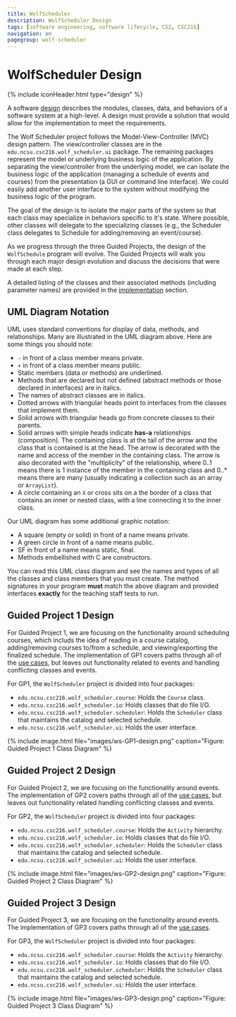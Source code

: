 ```yaml
---
title: WolfScheduler
description: WolfScheduler Design
tags: [software engineering, software lifecycle, CS2, CSC216]
navigation: on
pagegroup: wolf-scheduler
---
```


# WolfScheduler Design
{% include iconHeader.html type="design" %}

A software [design](../se-overview/design) describes the modules, classes, data, and behaviors of a software system at a high-level. A design must provide a solution that would allow for the implementation to meet the requirements.  

The Wolf Scheduler project follows the Model-View-Controller (MVC) design pattern. The view/controller classes are in the `edu.ncsu.csc216.wolf_scheduler.ui` package. The remaining packages represent the model or underlying business logic of the application. By separating the view/controller from the underlying model, we can isolate the business logic of the application (managing a schedule of events and courses) from the presentation (a GUI or command line interface). We could easily add another user interface to the system without modifying the business logic of the program.

The goal of the design is to isolate the major parts of the system so that each class may specialize in behaviors specific to it's state. Where possible, other classes will delegate to the specializing classes (e.g., the Scheduler class delegates to Schedule for adding/removing an event/course).

As we progress through the three Guided Projects, the design of the `WolfSchedule` program will evolve.  The Guided Projects will walk you through each major design evolution and discuss the decisions that were made at each step.

A detailed listing of the classes and their associated methods (including parameter names) are provided in the [implementation](ws-implementation) section.


## UML Diagram Notation
UML uses standard conventions for display of data, methods, and relationships. Many are illustrated in the UML diagram above. Here are some things you should note:

  * `-` in front of a class member means private. 
  * `+` in front of a class member means public.
  * Static members (data or methods) are underlined.
  * Methods that are declared but not defined (abstract methods or those declared in interfaces) are in italics. 
  * The names of abstract classes are in italics.
  * Dotted arrows with triangular heads point to interfaces from the classes that implement them.
  * Solid arrows with triangular heads go from concrete classes to their parents.
  * Solid arrows with simple heads indicate **has-a** relationships (composition). The containing class is at the tail of the arrow and the class that is contained is at the head. The arrow is decorated with the name and access of the member in the containing class. The arrow is also decorated with the "multiplicity" of the relationship, where 0..1 means there is 1 instance of the member in the containing class and 0..* means there are many (usually indicating a collection such as an array or `ArrayList`).
  * A circle containing an `X` or cross sits on a the border of a class that contains an inner or nested class, with a line connecting it to the inner class. 

Our UML diagram has some additional graphic notation:

  * A  square (empty or solid) in front of a name means private. 
  * A green circle in front of a name means public. 
  * SF in front of a name means static, final. 
  * Methods embellished with C are constructors. 

You can read this UML class diagram and see the names and types of all  the classes and class members that you must create. The method signatures in your program **must** match the  above diagram and provided interfaces **exactly** for the teaching staff tests to run.



## Guided Project 1 Design
For Guided Project 1, we are focusing on the functionality around scheduling courses, which includs the idea of reading in a course catalog, adding/removing courses to/from a schedule, and viewing/exporting the finalized schedule.  The implementation of GP1 covers paths through all of the [use cases](ws-requirements), but leaves out functionality related to events and handling conflicting classes and events.

For GP1, the `WolfScheduler` project is divided into four packages:

  * `edu.ncsu.csc216.wolf_scheduler.course`: Holds the `Course` class.
  * `edu.ncsu.csc216.wolf_scheduler.io`: Holds classes that do file I/O.
  * `edu.ncsu.csc216.wolf_scheduler.scheduler`: Holds the `Scheduler` class that maintains the catalog and selected schedule.
  * `edu.ncsu.csc216.wolf_scheduler.ui`: Holds the user interface.

{% include image.html file="images/ws-GP1-design.png" caption="Figure: Guided Project 1 Class Diagram" %} 

## Guided Project 2 Design
For Guided Project 2, we are focusing on the functionality around events.  The implementation of GP2 covers paths through all of the [use cases](ws-requirements#guided-project-2-requirements), but leaves out functionality related handling conflicting classes and events.

For GP2, the `WolfScheduler` project is divided into four packages:

  * `edu.ncsu.csc216.wolf_scheduler.course`: Holds the `Activity` hierarchy.
  * `edu.ncsu.csc216.wolf_scheduler.io`: Holds classes that do file I/O.
  * `edu.ncsu.csc216.wolf_scheduler.scheduler`: Holds the `Scheduler` class that maintains the catalog and selected schedule.
  * `edu.ncsu.csc216.wolf_scheduler.ui`: Holds the user interface.


{% include image.html file="images/ws-GP2-design.png" caption="Figure: Guided Project 2 Class Diagram" %} 

## Guided Project 3 Design
For Guided Project 3, we are focusing on the functionality around events.  The implementation of GP3 covers paths through all of the [use cases](ws-requirements#guided-project-3-requirements).

For GP3, the `WolfScheduler` project is divided into four packages:

  * `edu.ncsu.csc216.wolf_scheduler.course`: Holds the `Activity` hierarchy.
  * `edu.ncsu.csc216.wolf_scheduler.io`: Holds classes that do file I/O.
  * `edu.ncsu.csc216.wolf_scheduler.scheduler`: Holds the `Scheduler` class that maintains the catalog and selected schedule.
  * `edu.ncsu.csc216.wolf_scheduler.ui`: Holds the user interface.

{% include image.html file="images/ws-GP3-design.png" caption="Figure: Guided Project 3 Class Diagram" %} 
